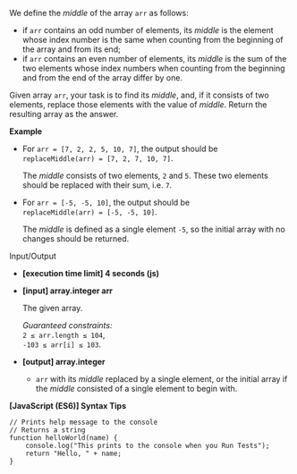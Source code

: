 We define the _middle_ of the array `arr` as follows:

- if `arr` contains an odd number of elements, its _middle_ is the element whose index
  number is the same when counting from the beginning of the array and from its end;
- if `arr` contains an even number of elements, its _middle_ is the sum of the two
  elements whose index numbers when counting from the beginning and from the end of the
  array differ by one.

Given array `arr`, your task is to find its _middle_, and, if it consists of two elements,
replace those elements with the value of _middle_. Return the resulting array as the
answer.

**Example**

- For `arr = [7, 2, 2, 5, 10, 7]`, the output should be  
  `replaceMiddle(arr) = [7, 2, 7, 10, 7]`.

  The _middle_ consists of two elements, `2` and `5`. These two elements should be
  replaced with their sum, i.e. `7`.

- For `arr = [-5, -5, 10]`, the output should be  
  `replaceMiddle(arr) = [-5, -5, 10]`.

  The _middle_ is defined as a single element `-5`, so the initial array with no changes
  should be returned.

Input/Output

- **\[execution time limit\] 4 seconds (js)**

- **\[input\] array.integer arr**

  The given array.

  _Guaranteed constraints:_  
  `2 ≤ arr.length ≤ 104`,  
  `-103 ≤ arr[i] ≤ 103`.

- **\[output\] array.integer**

  - `arr` with its _middle_ replaced by a single element, or the initial array if the
    _middle_ consisted of a single element to begin with.

**\[JavaScript (ES6)\] Syntax Tips**

    // Prints help message to the console
    // Returns a string
    function helloWorld(name) {
        console.log("This prints to the console when you Run Tests");
        return "Hello, " + name;
    }
